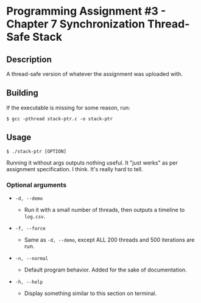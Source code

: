# Programming Assignment  #3 - Chapter 7 Synchronization Thread-Safe Stack 

## Description

A thread-safe version of whatever the assignment was uploaded with. 

## Building

If the executable is missing for some reason, run:

```text
$ gcc -pthread stack-ptr.c -o stack-ptr
```

## Usage

```text
$ ./stack-ptr [OPTION]
```

Running it without args outputs nothing useful. It "just werks" as per assignment specification. I think. It's really hard to tell. 

### Optional arguments

* `-d, --demo`
	* Run it with a small number of threads, then outputs a timeline to `log.csv`. 

* `-f, --force`
	* Same as `-d, --demo`, except ALL 200 threads and 500 iterations are run. 

* `-n, --normal`
	* Default program behavior. Added for the sake of documentation.

* `-h, --help`
	* Display something similar to this section on terminal.

